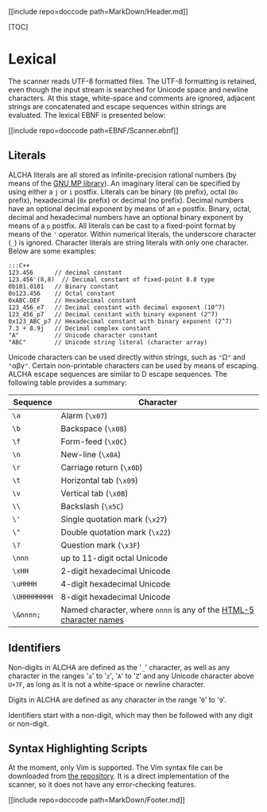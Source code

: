 [[include repo=doccode path=MarkDown/Header.md]]

[TOC]

# Lexical

The scanner reads UTF-8 formatted files.  The UTF-8 formatting is retained, even though the input stream is searched for Unicode space and newline characters.  At this stage, white-space and comments are ignored, adjacent strings are concatenated and escape sequences within strings are evaluated.  The lexical EBNF is presented below:

[[include repo=doccode path=EBNF/Scanner.ebnf]]

## Literals
ALCHA literals are all stored as infinite-precision rational numbers (by means of the [GNU MP library](https://gmplib.org/)). An imaginary literal can be specified by using either a `j` or `i` postfix.  Literals can be binary (`0b` prefix), octal (`0o` prefix), hexadecimal (`0x` prefix) or decimal (no prefix).  Decimal numbers have an optional decimal exponent by means of an `e` postfix.  Binary, octal, decimal and hexadecimal numbers have an optional binary exponent by means of a `p` postfix.  All literals can be cast to a fixed-point format by means of the `'` operator.  Within numerical literals, the underscore character (`_`) is ignored.  Character literals are string literals with only one character.  Below are some examples:

    :::C++
    123.456      // decimal constant
    123.456'(8,8)  // Decimal constant of fixed-point 8.8 type
    0b101.0101   // Binary constant
    0o123.456    // Octal constant
    0xABC.DEF    // Hexadecimal constant
    123_456_e7   // Decimal constant with decimal exponent (10^7)
    123_456_p7   // Decimal constant with binary exponent (2^7)
    0x123_ABC_p7 // Hexadecimal constant with binary exponent (2^7)
    7.3 + 8.9j   // Decimal complex constant
    "A"          // Unicode character constant
    "ABC"        // Unicode string literal (character array)

Unicode characters can be used directly within strings, such as `"`&ohm;`"` and `"`&alpha;&beta;&gamma;`"`.  Certain non-printable characters can be used by means of escaping.  ALCHA escape sequences are similar to D escape sequences.  The following table provides a summary:

Sequence     | Character
--------     | ---------
`\a`         | Alarm (`\x07`)
`\b`         | Backspace (`\x08`)
`\f`         | Form-feed (`\x0C`)
`\n`         | New-line (`\x0A`)
`\r`         | Carriage return (`\x0D`)
`\t`         | Horizontal tab (`\x09`)
`\v`         | Vertical tab (`\x0B`)
`\\`         | Backslash (`\x5C`)
`\'`         | Single quotation mark (`\x27`)
`\"`         | Double quotation mark (`\x22`)
`\?`         | Question mark (`\x3F`)
`\nnn`       | up to 11-digit octal Unicode
`\xHH`       | 2-digit hexadecimal Unicode
`\uHHHH`     | 4-digit hexadecimal Unicode
`\UHHHHHHHH` | 8-digit hexadecimal Unicode
`\&nnnn;`    | Named character, where `nnnn` is any of the [HTML-5 character names](https://w3.org/TR/html5/syntax.html#named-character-references)

## Identifiers
Non-digits in ALCHA are defined as the '`_`' character, as well as any character in the ranges '`a`' to '`z`', '`A`' to '`Z`' and any Unicode character above `U+7F`, as long as it is not a white-space or newline character.

Digits in ALCHA are defined as any character in the range '`0`' to '`9`'.

Identifiers start with a non-digit, which may then be followed with any digit or non-digit.

## Syntax Highlighting Scripts
At the moment, only Vim is supported.  The Vim syntax file can be downloaded from [the repository](https://sourceforge.net/p/alcha/doccode/ci/master/tree/Vim/alcha.vim?format=raw).  It is a direct implementation of the scanner, so it does not have any error-checking features.

[[include repo=doccode path=MarkDown/Footer.md]]

